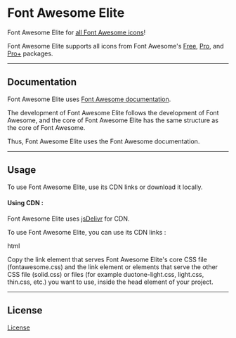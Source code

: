# Font Awesome Elite

Font Awesome Elite for [all Font Awesome icons](https://fontawesome.com/icons)!

Font Awesome Elite supports all icons from Font Awesome's [Free](https://fontawesome.com/search?ic=free), [Pro](https://fontawesome.com/search?ic=pro-collection), and [Pro+](https://fontawesome.com/search?ic=pro-plus-collection) packages.

***

## Documentation

Font Awesome Elite uses [Font Awesome documentation](https://docs.fontawesome.com).

The development of Font Awesome Elite follows the development of Font Awesome, and the core of Font Awesome Elite has the same structure as the core of Font Awesome.

Thus, Font Awesome Elite uses the Font Awesome documentation.

***

## Usage

To use Font Awesome Elite, use its CDN links or download it locally.

#### Using CDN :

Font Awesome Elite uses [jsDelivr](https://jsdelivr.com) for CDN.

To use Font Awesome Elite, you can use its CDN links :

html


Copy the link element that serves Font Awesome Elite's core CSS file (fontawesome.css) and the link element or elements that serve the other CSS file (solid.css) or files (for example duotone-light.css, light.css, thin.css, etc.) you want to use, inside the head element of your project.

***

## License

[License](https://github.com/elmarmehrabov/Font-Awesome-Elite/blob/main/LICENSE)
